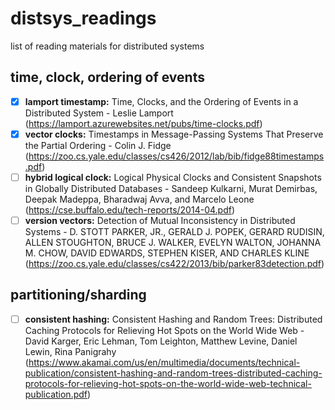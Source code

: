 # distsys_readings

list of reading materials for distributed systems

## time, clock, ordering of events

- [x] **lamport timestamp:** Time, Clocks, and the Ordering of Events in a Distributed System - Leslie Lamport (<https://lamport.azurewebsites.net/pubs/time-clocks.pdf>)
- [x] **vector clocks:** Timestamps in Message-Passing Systems That Preserve the Partial Ordering - Colin J. Fidge (<https://zoo.cs.yale.edu/classes/cs426/2012/lab/bib/fidge88timestamps.pdf>)
- [ ] **hybrid logical clock:** Logical Physical Clocks and Consistent Snapshots in Globally Distributed Databases - Sandeep Kulkarni, Murat Demirbas, Deepak Madeppa, Bharadwaj Avva, and Marcelo Leone (<https://cse.buffalo.edu/tech-reports/2014-04.pdf>)
- [ ] **version vectors:** Detection of Mutual Inconsistency in Distributed Systems - D. STOTT PARKER, JR., GERALD J. POPEK, GERARD RUDISIN, ALLEN STOUGHTON, BRUCE J. WALKER, EVELYN WALTON, JOHANNA M. CHOW, DAVID EDWARDS, STEPHEN KISER, AND CHARLES KLINE (<https://zoo.cs.yale.edu/classes/cs422/2013/bib/parker83detection.pdf>)

## partitioning/sharding

- [ ] **consistent hashing:** Consistent Hashing and Random Trees: Distributed Caching Protocols for Relieving Hot Spots on the World Wide Web - David Karger, Eric Lehman, Tom Leighton, Matthew Levine, Daniel Lewin, Rina Panigrahy (<https://www.akamai.com/us/en/multimedia/documents/technical-publication/consistent-hashing-and-random-trees-distributed-caching-protocols-for-relieving-hot-spots-on-the-world-wide-web-technical-publication.pdf>)
